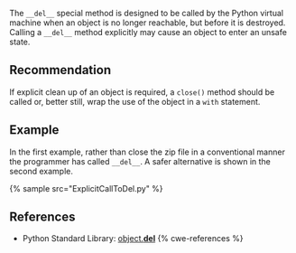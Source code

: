 The `__del__` special method is designed to be called by the Python virtual machine when an object is no longer reachable, but before it is destroyed. Calling a `__del__` method explicitly may cause an object to enter an unsafe state.


## Recommendation
If explicit clean up of an object is required, a `close()` method should be called or, better still, wrap the use of the object in a `with` statement.


## Example
In the first example, rather than close the zip file in a conventional manner the programmer has called `__del__`. A safer alternative is shown in the second example.

{% sample src="ExplicitCallToDel.py" %}

## References
* Python Standard Library: [object.__del__](http://docs.python.org/reference/datamodel.html#object.__del__)
{% cwe-references %}
